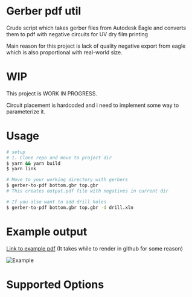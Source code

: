 # Gerber pdf util

Crude script which takes gerber files from Autodesk Eagle and converts them to pdf with negative circuits for UV dry film printing

Main reason for this project is lack of quality negative export from eagle which is also proportional with real-world size.

# WIP

This project is WORK IN PROGRESS.

Circuit placement is hardcoded and i need to implement some way to parameterize it.

# Usage

```bash
# setup
# 1. Clone repo and move to project dir
$ yarn && yarn build
$ yarn link

# Move to your working directory with gerbers
$ gerber-to-pdf bottom.gbr top.gbr
# This creates output.pdf file with negatives in current dir

# If you also want to add drill holes
$ gerber-to-pdf bottom.gbr top.gbr -d drill.xln
```
# Example output

[Link to example pdf](./example_output.pdf) (It takes while to render in github for some reason)

![Example](./screenshot.png)

# Supported Options


